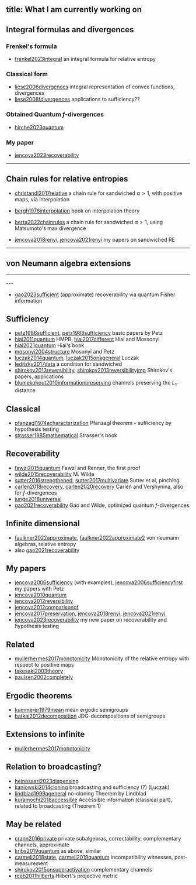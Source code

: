 title: What I am currently working on
---


## Integral formulas and divergences

### Frenkel's formula

* [frenkel2023integral](frenkel2023integral) an integral formula for relative entropy 


### Classical form

* [liese2006divergences](liese2006divergences)    integral representation of convex functions, divergences
* [liese2008fdivergences](liese2008fdivergences)   applications to sufficiency??


### Obtained Quantum $f$-divergences


* [hirche2023quantum](hirche2023quantum)  


### My paper

* [jencova2023recoverability](jencova2023recoverability)

---

## Chain rules for relative entropies

* [christandl2017relative](christandl2017relative) a chain rule for sandwiched $\alpha>1$, with positive maps,  via interpolation     
* [bergh1976interpolation](BOOK_bergh1976interpolation) book on interpolation theory    
* [berta2022chainrules](berta2022chainrules) a chain rule for sandwiched $\alpha>1$, using Matsumoto's max divergence   


* [jencova2018renyi](jencova2018renyi), [jencova2021renyi](jencova2021renyi) my papers on sandwiched RE


---

## von Neumann algebra extensions


---

---<F3>

* [gao2023sufficient](gao2023sufficient) (approximate) recoverability via quantum Fisher information     



## Sufficiency

* [petz1986sufficient](petz1986sufficient), [petz1988sufficiency](petz1988sufficiency)  basic papers by Petz    
* [hiai2011quantum](hiai2011quantum) HMPB, [hiai2017different](hiai2017different) Hiai and Mossonyi  
* [hiai2021quantum](BOOK_hiai2021quantum) Hiai's book    
* [mosonyi2004structure](mosonyi2004structure) Mosonyi and Petz     
* [luczak2014quantum](luczak2014quantum), [luczak2015onageneral](luczak2015onageneral)   Luczak     
* [leditzky2017data](leditzky2017data) a condition for sandwiched     
* [shirokov2013reversibility](shirokov2013reversibility), [shirokov2013reversibilityjmp](shirokov2013reversibilityjmp) Shirokov's papers, applications     
* [blumekohout2010informationpreserving](blumekohout2010informationpreserving) channels preserving the $L_1$-distance 

## Classical

* [pfanzagl1974acharacterization](pfanzagl1974acharacterization) Pfanzagl theorem - sufficiency by hypothesis testing     
* [strasser1985mathematical](BOOK_strasser1985mathematical) Strasser's book

## Recoverability

* [fawzi2015quantum](fawzi2015quantum) Fawzi and Renner, the first proof    
* [wilde2015recoverability](wilde2015recoverability) M. Wilde
* [sutter2016strengthened](sutter2016strengthened), [sutter2017multivariate](sutter2017multivariate)    Sutter et al, pinching    
* [carlen2018recovery](carlen2018recovery), [carlen2020recovery](carlen2020recovery)  Carlen and Vershynina, also for $f$-divergences   
* [junge2018universal](junge2018universal)    
* [gao2021recoverability](gao2021recoverability) Gao and Wilde, optimized quantum $f$-divergences

## Infinite dimensional

* [faulkner2022approximate](faulkner2022approximate), [faulkner2022approximate2](faulkner2022approximate2)  von neumann algebras, relative entropy    
* also [gao2021recoverability](gao2021recoverability)

## My papers

* [jencova2006sufficiency](jencova2006sufficiency) (with examples), [jencova2006sufficiencyfirst](jencova2006sufficiencyfirst) my papers with Petz
* [jencova2010quantum](jencova2010quantum)     
* [jencova2012reversibility](jencova2012reversibility)    
* [jencova2012comparisonof](jencova2012comparisonof)     
* [jencova2017preservation](jencova2017preservation), [jencova2018renyi](jencova2018renyi), [jencova2021renyi](jencova2021renyi)
* [jencova2023recoverability](jencova2023recoverability)  my new paper on recoverability and hypothesis testing

## Related

* [mullerhermes2017monotonicity](mullerhermes2017monotonicity) Monotonicity of the relative entropy with respect to positive maps    
* [takesaki2003theory](BOOK_takesaki123theory)     
* [paulsen2002completely](BOOK_paulsen2002completely)
  

## Ergodic theorems

* [kummerer1979mean](kummerer1979mean) mean ergodic semigroups     
* [batkai2012decomposition](batkai2012decomposition) JDG-decompositions of semigroups


## Extensions to infinite


* [mullerhermes2017monotonicity](mullerhermes2017monotonicity)    



## Relation to broadcasting?

* [heinosaari2023dispensing](heinosaari2023dispensing)     
* [kaniowski2014cloning](kaniowski2014cloning)    broadcasting and sufficiency (?) (Luczak)     
* [lindblad1999ageneral](lindblad1999ageneral)  no-cloning Theorem by Lindblad    
* [kuramochi2018accessible](kuramochi2018accessible)  Accessible information (classical part), related to broadcasting    (Theorem 1) 

## May be related 

* [crann2016private](crann2016private) private subalgebras, correctability, complementary channels, approximate    
* [kribs2019quantum](kribs2019quantum)  as above, similar     
* [carmeli2018state](carmeli2018state), [carmeli2019quantum](carmeli2019quantum) incompatibility witnesses, post-measurement     
* [shirokov2015onsuperactivation](shirokov2015onsuperactivation) complementary channels     
* [reeb2011hilberts](reeb2011hilberts) Hilbert's projective metric